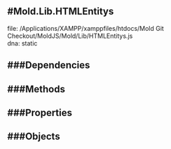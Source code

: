 
#Mold.Lib.HTMLEntitys
---------------------------------------

file: /Applications/XAMPP/xamppfiles/htdocs/Mold Git Checkout/MoldJS/Mold/Lib/HTMLEntitys.js  
dna: static


	




###Dependencies
--------------




   
###Methods
--------------

   
###Properties
-------------

   
###Objects
------------


		
